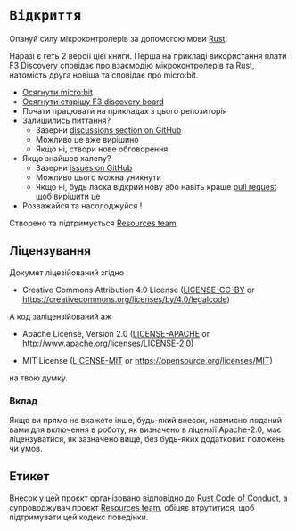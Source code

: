 # `Відкриття`

Опануй силу мікроконтролерів за допомогою мови [Rust](https://www.rust-lang.org/)!

Наразі є геть 2 версії цієї книги. Перша на прикладі використання плати 
F3 Discovery сповідає про взаємодію мікроконтролерів та Rust, натомість друга
новіша та сповідає про micro:bit.
 
- [Осягнути micro:bit](https://docs.rust-embedded.org/discovery/microbit)
- [Осягнути старішу F3 discovery board](https://docs.rust-embedded.org/discovery/f3discovery)
- Почати працювати на прикладах з цього репозиторія 
- Залишились питтання?
    - Зазерни [discussions section on
      GitHub](https://github.com/rust-embedded/discovery/discussions)
    - Можливо це вже вирішино
    - Якщо ні, створи нове обговорення
- Якщо знайшов халепу?
    - Зазерни [issues on
      GitHub](https://github.com/rust-embedded/discovery/issues)
    - Можливо цього можна уникнути
    - Якщо ні, будь ласка відкрий нову або навіть краще [pull
      request](https://github.com/rust-embedded/discovery/pulls) щоб
      вирішити це
- Розважайся та насолоджуйся !

Створено та підтримується [Resources team][team].

## Ліцензування

Докумет ліцезійований згідно

- Creative Commons Attribution 4.0 License ([LICENSE-CC-BY](LICENSE-CC-BY)
  or https://creativecommons.org/licenses/by/4.0/legalcode)

А код заліцензійований аж

- Apache License, Version 2.0 ([LICENSE-APACHE](LICENSE-APACHE) or
  http://www.apache.org/licenses/LICENSE-2.0)

- MIT License ([LICENSE-MIT](LICENSE-MIT) or
  https://opensource.org/licenses/MIT)

на твою думку.

### Вклад

Якщо ви прямо не вкажете інше, будь-який внесок, 
навмисно поданий вами для включення в роботу, 
як визначено в ліцензії Apache-2.0, має ліцензуватися, 
як зазначено вище, без будь-яких додаткових положень чи умов.

## Етикет

Внесок у цей проєкт організовано відповідно до [Rust Code of
Conduct][CoC], а супроводжувач проєкт [Resources team][team],
обіцяє втрутитися, щоб підтримувати цей кодекс поведінки.

[CoC]: CODE_OF_CONDUCT.md
[team]: https://github.com/rust-embedded/wg#the-resources-team

